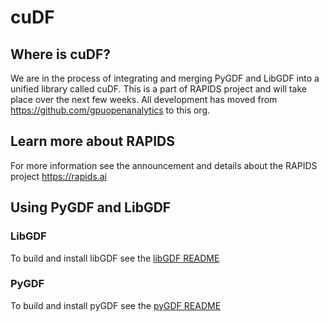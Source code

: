 # cuDF

## Where is cuDF?
We are in the process of integrating and merging PyGDF and LibGDF into a unified library called cuDF. This is a part of RAPIDS project and will take place over the next few weeks. All development has moved from <https://github.com/gpuopenanalytics> to this org.

## Learn more about RAPIDS
For more information see the announcement and details about the RAPIDS project <https://rapids.ai>

## Using PyGDF and LibGDF

### LibGDF
To build and install libGDF see the [libGDF README](https://github.com/rapidsai/libgdf/blob/master/README.md)

### PyGDF
To build and install pyGDF see the [pyGDF README](https://github.com/rapidsai/pygdf/blob/master/README.md)
